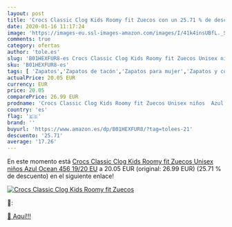 ```yaml
---
layout: post
title: 'Crocs Classic Clog Kids Roomy fit Zuecos con un 25.71 % de descuento'
date: 2020-01-16 11:17:24
image: 'https://images-eu.ssl-images-amazon.com/images/I/41k4insUBfL._SL400_.jpg'
comments: true
category: ofertas
author: 'tole.es'
slug: 'B01HEXFUR8-es Crocs Classic Clog Kids Roomy fit Zuecos Unisex niños Azul...'
sku: 'B01HEXFUR8-es'
tags: [ 'Zapatos','Zapatos de tacón','Zapatos para mujer','Zapatos y complementos','zuecos', ]
actualPrice: 20.05 EUR
currency: EUR
price: 20.05
comparePrice: 26.99 EUR
prodname: 'Crocs Classic Clog Kids Roomy fit Zuecos Unisex niños  Azul  Ocean 456   19/20 EU'
country: 'es'
flag: '🇪🇸'
brand: ''
buyurl: 'https://www.amazon.es/dp/B01HEXFUR8/?tag=tolees-21'
descuento: '25.71'
average: '17.26'
---
```


En este momento está [Crocs Classic Clog Kids Roomy fit Zuecos Unisex niños  Azul  Ocean 456   19/20 EU](https://www.amazon.es/dp/B01HEXFUR8/?tag=tolees-21) a 20.05 EUR (original: 26.99 EUR) (25.71 %  de descuento) en el siguiente enlace!

[![Crocs Classic Clog Kids Roomy fit Zuecos](https://images-eu.ssl-images-amazon.com/images/I/41k4insUBfL._SL400_.jpg)](https://www.amazon.es/dp/B01HEXFUR8/?tag=tolees-21)

🔎:


[🛒 Aquí!!!](https://www.amazon.es/dp/B01HEXFUR8/?tag=tolees-21)
